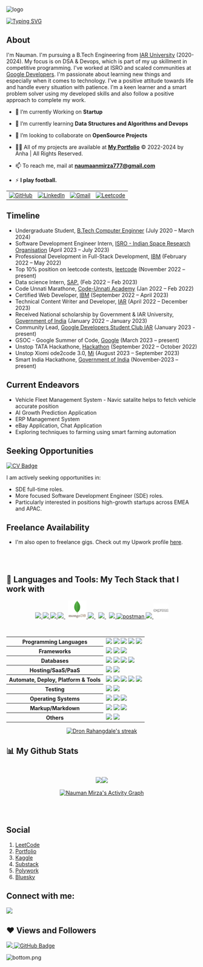 
![logo](https://github.com/Naumaan777/Naumaan777/assets/115418662/09cf88ca-562f-4f45-b56f-336b52a064b1)

[![Typing SVG](https://readme-typing-svg.herokuapp.com/?lines=Hi+there+👋;Welcome+to+profile+of+Naumaan_Mirza)](https://git.io/typing-svg)

## About

I'm Nauman. I'm pursuing a B.Tech Engineering from [IAR University](https://www.iar.ac.in) (2020-2024). My focus is on DSA & Devops, which is part of my up skillment in competitive programming. I've worked at ISRO and scaled communities at [Google Developers](https://developers.google.com/profile/u/naumanmirza24). I'm passionate about learning new things and especially when it comes to technology. I've a positive attitude towards life and handle every situation with patience. I'm a keen learner and a smart problem solver using my developed skills and also follow a positive approach to complete my work.

- 🔭 I’m currently Working on **Startup**

- 🌱 I’m currently learning **Data Structures and Algorithms and Devops**

- 👯 I’m looking to collaborate on **OpenSource Projects**

- 👨‍💻 All of my projects are available at **[My Portfolio](https://naumaan-portfolio.netlify.app/)** &copy; 2022-2024 by Anha | All Rights Reserved.

- 📫 To reach me, mail at **naumaanmirza777@gmail.com**

- ⚡ **I play football.**
<table>
  <tr>
      <td><a href="https://github.com/Naumaan777"><img src="https://img.shields.io/github/followers/IdealisticINTJ.svg?label=GitHub&style=social" alt="GitHub"></a></td>
      <td><a href="https://www.linkedin.com/in/naumaan-mirza-10851a235"><img src="https://img.shields.io/badge/LinkedIn--_.svg?style=social&logo=linkedin" alt="LinkedIn"></a></td>
      <td><a href="mailto:naumaanmirza777@gmail.com"><img src="https://img.shields.io/badge/Gmail--_.svg?style=social&logo=gmail" alt="Gmail"></a></td>
      <td><a href="https://leetcode.com/Nauman_Mirza777/"><img src= "https://img.shields.io/badge/Leetcode--_.svg?style=social&logo=leetcode" alt="Leetcode"></a></td>
  </tr>
</table>


## Timeline

- Undergraduate Student, [B.Tech Computer Enginner](https://iar.ac.in/) (July 2020 – March 2024)
- Software Development Engineer Intern, [ISRO - Indian Space Research Organisation](https://www.isro.gov.in/) (April 2023 – July 2023)
- Professional Development in Full-Stack Development, [IBM](https://www.ibm.com/) (February 2022 – May 2022)
- Top 10% position on leetcode contests, [leetcode](https://leetcode.com/Nauman_Mirza777/) (November 2022 – present)
- Data science Intern, [SAP.](https://www.sap.com/) (Feb 2022 – Feb 2023)
- Code Unnati Marathone, [Code-Unnati Academy](https://codeunnati.edunetfoundation.com/) (Jan 2022 – Feb 2022)
- Certified Web Developer, [IBM](https://www.ibm.com/) (September 2022 –  April 2023)
- Technical Content Writer and Developer, [IAR](https://iar.ac.in/) (April 2022 – December 2023)
- Received National scholarship by Government & IAR University, [Government of India](https://scholarships.gov.in/) (January 2022 – January 2023)
- Community Lead, [Google Developers Student Club IAR](https://developers.google.com/profile/u/naumanmirza24) (January 2023 - present)
- GSOC - Google Summer of Code, [Google](https://summerofcode.withgoogle.com/programs/2023/organizations) (March 2023 – present)
- Unstop TATA Hackathone, [Hackathon](https://unstop.com/competitions/tata-imagination-challenge-2023-tata-group-750864) (September 2022 – October 2022)
- Unstop Xiomi ode2code 3.0, [Mi](https://unstop.com/competitions/xiaomi-ode2code-30-xiaomi-india-713806) (August 2023 – September 2023)
- Smart India Hackathone, [Government of India](https://codeunnati.com/OpenMined) (November-2023 – present)

## Current Endeavors

* Vehicle Fleet Management System - Navic satalite helps to fetch vehicle accurate position
* AI Growth Prediction Application
* ERP Management System
* eBay Application, Chat Application
* Exploring techniques to farming using smart farming automation


## Seeking Opportunities

[![CV Badge](https://img.shields.io/badge/CV-Curriculum%20Vitae-%230759EA)](https://drive.google.com/file/d/1h3b4LuxgxdZYgD5sdzxNBnUuMLOufS3U/view?usp=drivesdk)

I am actively seeking opportunities in:
* SDE full-time roles.
* More focused Software Development Engineer (SDE) roles.
* Particularly interested in positions high-growth startups across EMEA and APAC.

## Freelance Availability
* I'm also open to freelance gigs. Check out my Upwork profile [here](https://www.upwork.com/freelancers/~01878becaad94524e1).

<br>
<br>

## 🚀 Languages and Tools: My Tech Stack that I work with

<p align="center"> 
    <a href="https://reactjs.org/" target="_blank"> <img src="https://img.icons8.com/color/48/000000/react-native.png"/> </a>
    <a href="https://getbootstrap.com" target="_blank"> <img src="https://img.icons8.com/color/48/000000/bootstrap.png"/> </a> 
    <a href="https://www.python.org" target="_blank"> <img src="https://img.icons8.com/color/48/000000/python.png"/> </a> 
    <a style="padding-right:8px;" href="https://nodejs.org" target="_blank"> <img src="https://img.icons8.com/color/48/000000/nodejs.png"/> </a> 
    <a href="https://www.mongodb.com/" target="_blank"> <img src="https://raw.githubusercontent.com/devicons/devicon/master/icons/mongodb/mongodb-original-wordmark.svg" alt="mongodb" width="48" height="48"/> </a> 
     <a style="padding-right:8px;" href="https://www.docker.com/" target="_blank"> <img src="https://img.icons8.com/color/48/000000/docker.png"/> </a> 
      <a style="padding-right:8px;" href="https://kubernetes.io/" target="_blank"> <img src="https://img.icons8.com/color/48/000000/kubernetes.png"/> </a> 
    <a href="https://firebase.google.com/" target="_blank"> <img src="https://img.icons8.com/color/48/000000/firebase.png"/> </a> 
    <a href="https://postman.com" target="_blank"> <img src="https://www.vectorlogo.zone/logos/getpostman/getpostman-icon.svg" alt="postman" width="45" height="45"/> </a>   
    <a href="https://git-scm.com/" target="_blank"> <img src="https://img.icons8.com/color/48/000000/git.png"/> </a> 
    <a href="https://expressjs.com" target="_blank"> <img src="https://raw.githubusercontent.com/devicons/devicon/master/icons/express/express-original-wordmark.svg" alt="express" width="40" height="40"/> </a>
</p>

<!-- [![React Badge](https://img.shields.io/badge/-React-61DBFB?style=for-the-badge&labelColor=black&logo=react&logoColor=61DBFB)](#)  [![Javascript Badge](https://img.shields.io/badge/-Javascript-F0DB4F?style=for-the-badge&labelColor=black&logo=javascript&logoColor=F0DB4F)](#) [![Typescript Badge](https://img.shields.io/badge/-Typescript-007acc?style=for-the-badge&labelColor=black&logo=typescript&logoColor=007acc)](#) [![Nodejs Badge](https://img.shields.io/badge/-Nodejs-3C873A?style=for-the-badge&labelColor=black&logo=node.js&logoColor=3C873A)](#) [![GraphQL Badge](https://img.shields.io/badge/-GraphQl-e535ab?style=for-the-badge&labelColor=black&logo=node.js&logoColor=e535ab)](#) -->
<br/>
<table align="center" style="width:100%">
 <tr>
    <th>Programming Languages</th>
    <td> 
      <img src="https://img.shields.io/badge/-Java-007396?style=flat-square&logo=java" />
      <img src="https://img.shields.io/badge/-javascript-F0DB4F?style=flat-square&logo=javascript&logoColor=black" />
      <img src="https://img.shields.io/badge/-php-474A8A?style=flat-square&logo=php&logoColor=white" />
      <img src="https://img.shields.io/badge/-Nodejs-339933?style=flat-square&logo=Node.js&logoColor=white" />
      <img src="https://img.shields.io/badge/-Python-ffff47?style=flat-square&logo=python" />
<!--       <img src="https://img.shields.io/badge/-C-00599c?style=flat-square&logo=c%2B%2B&logoColor=Crayola" /> -->
<!--       <img src="https://img.shields.io/badge/-C++-787CB5?style=flat-square&logo=c%2B%2B&logoColor=Crayola" /> -->
<!--       <img src="https://img.shields.io/badge/-ReactJs-61DAFB?style=flat-square&logoColor=white&style=for-the-badge" /> -->
   </td>
  </tr>
  <tr>
    <th>Frameworks</th>
    <td>
      <img src="https://img.shields.io/badge/Spring_Boot-grey.svg?&style=flat-square&logo=spring-boot&logoColor=light-green" />
      <img src="https://img.shields.io/badge/Hibernate-grey.svg?&style=flat-square&logo=hibernate&logoColor=light-green" />
      <img src="https://img.shields.io/badge/-React.js-black?style=flat-square&logo=react&logoColor=Crayola" />
<!--       <img src="https://img.shields.io/badge/-redux-black?style=flat-square&logo=redux&logoColor=violet" /> -->
<!--       <img src="https://img.shields.io/badge/-Express.js-000000?style=flat-square&logo=express&logoColor=white" /> -->
    </td>
  </tr>
  <tr>
    <th>Databases</th>
    <td>
      <img src="https://img.shields.io/badge/SQLite-07405E?style=flat-square&logo=sqlite&logoColor=white" />
      <img src="https://img.shields.io/badge/-MySQL-4479A1?style=flat-square&logo=mysql&logoColor=white" />
      <img src="https://img.shields.io/badge/-MongoDB-black?style=flat-square&logo=mongodb" />
      <img src="https://img.shields.io/badge/-Redis-DC382D?style=flat-square&logo=redis&logoColor=white" />
<!--       <img src="https://img.shields.io/badge/PostgreSQL-316192.svg?&style=flat-square&logo=postgresql&logoColor=white" /> -->
    </td>
  </tr>
  <tr>
    <th>Hosting/SaaS/PaaS</th>
    <td>
      <img src="https://img.shields.io/badge/Firebase-FFCA28?style=flat-square&logo=firebase&logoColor=white" />
      <img src="https://img.shields.io/badge/heroku%20-%23430098.svg?&style=flat-square&logo=heroku&logoColor=white" />
    </td>
  </tr>
  <tr>
    <th>Automate, Deploy, Platform & Tools</th>
    <td>
      <img src="https://img.shields.io/badge/-Docker-2496ED?style=flat-square&logo=docker&logoColor=white" />
      <img src="https://img.shields.io/badge/-Jenkins-DC382D?style=flat-square&logo=jenkins&logoColor=white" />
      <img src="https://img.shields.io/badge/-Git-black?style=flat-square&logo=git" /> 
      <img src="https://img.shields.io/badge/nginx%20-%23009639.svg?&style=flat-square&logo=nginx&logoColor=white" /> 
      <img src="https://img.shields.io/badge/-GitHub-181717?style=flat-square&logo=github" />
    </td>
  </tr>
  <tr>
    <th>Testing</th>
    <td>
      <img src="https://img.shields.io/badge/-Mocha-%238D6748?style=flat-square&logo=mocha&logoColor=white" />
      <img src="https://img.shields.io/badge/Junit5-25A162.svg?&style=flat-square&logo=postgresql&logoColor=white" />
    </td>
  </tr>
  <tr>
    <th>Operating Systems</th>
    <td>
      <img src="https://img.shields.io/badge/Linux-FCC624?style=flat-square&logo=linux&logoColor=black" />
      <img src="https://img.shields.io/badge/Windows-0078D6?style=flat-square&logo=windows&logoColor=white" />
      <img src="https://img.shields.io/badge/mac%20os-000000.svg?&style=flat-square&logo=apple&logoColor=white" />
    </td>
  </tr>
  <tr>
    <th>Markup/Markdown</th>
    <td>
      <img src="https://img.shields.io/badge/-HTML5-E34F26?style=flat-square&logo=html5&logoColor=white" />
      <img src="https://img.shields.io/badge/Markdown-%23000000.svg?&style=flat-square&logo=markdown&logoColor=white" />
      <img src="https://img.shields.io/badge/-CSS3-1572B6?style=flat-square&logo=css3" />
    </td>
  </tr>
  <tr>
    <th>Others</th>
    <td>
      <img src="https://img.shields.io/badge/-RaspberryPi-C51A4A?style=flat-square&logo=raspberry-pi&logoColor=white" />
      <img src="https://img.shields.io/badge/-Arduino-00979D?style=flat-square&logo=Arduino&logoColor=white" />
    </td>
  </tr>
  
</table>

<div align="center">
  <a href="https://github.com/Drontitan/github-readme-streak-stats">
      <img title="🔥 Get streak stats for your profile at git.io/streak-stats" alt="Dron Rahangdale's streak" src="https://github-readme-streak-stats.herokuapp.com/?user=Drontitan&theme=black-ice&hide_border=true&stroke=0000&background=060A0CD0"/>
  </a>
</div>

## 📊 My Github Stats

  <br/>
<p align="center">
  <img height="150px" src="https://github-readme-stats.vercel.app/api?username=Naumaan777&hide_title=true&hide_border=true&show_icons=true&include_all_commits=true&count_private=true&line_height=21&text_color=000&icon_color=000&bg_color=0,ea6161,ffc64d,fffc4d,52fa5a&theme=graywhite" /><!-- wi*quL3fcV --><img height="150px" src="https://github-readme-stats.vercel.app/api/top-langs/?username=Naumaan777&hide=html&hide_title=true&hide_border=true&layout=compact&langs_count=6&exclude_repo=comp426,Redventures-Movie-Quotes&text_color=000&icon_color=fff&bg_color=0,52fa5a,4dfcff,c64dff&theme=graywhite" /></a>
<p align="center">
<a href="https://github.com/Naumaan777/github-readme-activity-graph"><img width="900px" alt="Nauman Mirza's Activity Graph" src="https://activity-graph.herokuapp.com/graph?username=Naumaan777&bg_color=0D1117&color=5BCDEC&line=5BCDEC&point=FFFFFF&hide_border=true" /></a>
</p>
   
<br/>
<br/>

## Social

1. [LeetCode](https://leetcode.com/Nauman_Mirza777/)
2. [Portfolio](https://Naumaan-mirza-portfolio.app)
3. [Kaggle](https://www.kaggle.com/naumanmirza777) 
4. [Substack](https://substack.com/@mrn36?utm_source=user-menu)
5. [Polywork](https://www.polywork.com/nauman_mirza)
6. [Bluesky](https://bsky.app/profile/naumanmirza777.bsky.social)




## Connect with me:
<p align="left">
  <a href = "https://www.linkedin.com/in/naumaan-mirza-10851a235"><img src="https://img.icons8.com/fluent/48/000000/linkedin.png"/></a>
</p>

## ❤ Views and Followers

<a href="https://github.com/Naumaan777/github-profile-views-counter">
    <img src="https://komarev.com/ghpvc/?username=Naumaan777">
</a>
<a href="https://github.com/Naumaan777?tab=followers"><img src="https://img.shields.io/github/followers/Naumaan777?label=Followers&style=social" alt="GitHub Badge"></a>

![bottom.png](https://i.loli.net/2020/07/12/b3grZD6LFseGuUP.png)

<!--
**Naumaan777/Naumaan777** is a ✨ _special_ ✨ repository because its `README.md` (this file) appears on your GitHub profile.
-->
